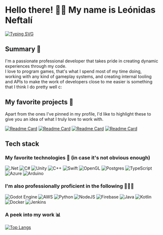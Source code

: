 # Hello there! 👋🏻 My name is Leónidas Neftalí

[![Typing SVG](https://readme-typing-svg.demolab.com?font=Fira+Code&size=28&pause=1000&color=F75035&random=false&width=435&lines=Game+%26+Software+Developer;C%23+%26+C%2B%2B+Enthusiast)](https://git.io/typing-svg)
## Summary 📖
I'm a passionate professional developer that takes pride in creating dynamic experiences through my code.
<br>
I love to program games, that's what I spend most of my time doing, working with any kind of gameplay systems, and creating internal tooling and APIs to make the work of developers close to me easier is something that I think I do pretty well c:
## My favorite projects 🤖
Apart from the ones I've pinned in my profile, I'd like to highlight these to give you an idea of what I truly love to work with.

[![Readme Card](https://github-readme-stats.vercel.app/api/pin/?username=Hush-Engine&repo=Hush-Engine&theme=darcula)](https://github.com/Unnamed-engine/unamed-engine)
[![Readme Card](https://github-readme-stats.vercel.app/api/pin/?username=Kyn21kx&repo=LD53&theme=darcula)](https://github.com/Kyn21kx/LD53)
[![Readme Card](https://github-readme-stats.vercel.app/api/pin/?username=Kyn21kx&repo=SwordDashGame&theme=darcula)](https://github.com/Kyn21kx/SwordDashGame)
[![Readme Card](https://github-readme-stats.vercel.app/api/pin/?username=Kyn21kx&repo=Red-Hazel&theme=darcula)](https://github.com/Kyn21kx/SimGameAssessment)
## Tech stack
### My favorite technologies 🩷 (in case it's not obvious enough)
![.Net](https://img.shields.io/badge/.NET-5C2D91?style=for-the-badge&logo=.net&logoColor=white) ![C#](https://img.shields.io/badge/c%23-%23239120.svg?style=for-the-badge&logo=csharp&logoColor=white)
![Unity](https://img.shields.io/badge/unity-%23000000.svg?style=for-the-badge&logo=unity&logoColor=white)
![C++](https://img.shields.io/badge/c++-%2300599C.svg?style=for-the-badge&logo=c%2B%2B&logoColor=white)
![Swift](https://img.shields.io/badge/swift-F54A2A?style=for-the-badge&logo=swift&logoColor=white)  ![OpenGL](https://img.shields.io/badge/OpenGL-%23FFFFFF.svg?style=for-the-badge&logo=opengl) ![Postgres](https://img.shields.io/badge/postgres-%23316192.svg?style=for-the-badge&logo=postgresql&logoColor=white) ![TypeScript](https://img.shields.io/badge/typescript-%23007ACC.svg?style=for-the-badge&logo=typescript&logoColor=white)
![Azure](https://img.shields.io/badge/azure-%230072C6.svg?style=for-the-badge&logo=microsoftazure&logoColor=white)
![Arduino](https://img.shields.io/badge/-Arduino-00979D?style=for-the-badge&logo=Arduino&logoColor=white)
### I'm also professionally proficient in the following 👨🏻‍💻
![Godot Engine](https://img.shields.io/badge/GODOT-%23FFFFFF.svg?style=for-the-badge&logo=godot-engine)
![AWS](https://img.shields.io/badge/AWS-%23FF9900.svg?style=for-the-badge&logo=amazon-aws&logoColor=white)
![Python](https://img.shields.io/badge/python-3670A0?style=for-the-badge&logo=python&logoColor=ffdd54)
![NodeJS](https://img.shields.io/badge/node.js-6DA55F?style=for-the-badge&logo=node.js&logoColor=white)
![Firebase](https://img.shields.io/badge/firebase-%23039BE5.svg?style=for-the-badge&logo=firebase)
![Java](https://img.shields.io/badge/java-%23ED8B00.svg?style=for-the-badge&logo=openjdk&logoColor=white)
![Kotlin](https://img.shields.io/badge/kotlin-%237F52FF.svg?style=for-the-badge&logo=kotlin&logoColor=white)
![Docker](https://img.shields.io/badge/docker-%230db7ed.svg?style=for-the-badge&logo=docker&logoColor=white)
![Jenkins](https://img.shields.io/badge/jenkins-%232C5263.svg?style=for-the-badge&logo=jenkins&logoColor=white)

### A peek into my work 📊
[![Top Langs](https://github-readme-stats.vercel.app/api/top-langs/?username=Kyn21kx&hide=javascript,html,hy,php&exclude_repo=https://github.com/Kyn21kx/BackupLaravel,https://github.com/Kyn21kx/LaravelHelp&theme=darcula )](https://github.com/anuraghazra/github-readme-stats)
